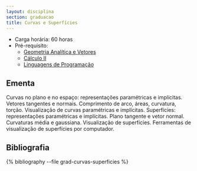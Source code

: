 ```yaml
---
layout: disciplina
section: graduacao
title: Curvas e Superfícies 
---
```


- Carga horária: 60 horas 
- Pré-requisito:
  - [Geometria Analítica e Vetores](geometria-analitica-vetores.html) 
  - [Cálculo II](calculo-II.html)
  - [Linguagens de Programação](linguagens-programacao.html)

## Ementa

Curvas no plano e no espaço: representações paramétricas e
implícitas. Vetores tangentes e normais. Comprimento de arco, áreas,
curvatura, torção. Visualização de curvas paramétricas e
implícitas. Superfícies: representações paramétricas e
implícitas. Plano tangente e vetor normal. Curvaturas média e
gaussiana. Visualização de superfícies. Ferramentas de visualização de
superfícies por computador.

## Bibliografia

{% bibliography --file grad-curvas-superficies %}

